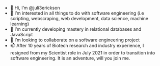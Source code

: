 - 👋 Hi, I’m @juli3erickson
- 👀 I’m interested in all things to do with software engineering (i.e scripting, webscraping, web development, data science, machine learning)
- 🌱 I’m currently developing mastery in relational databases and JavaScript
- 💞️ I’m looking to collaborate on a software engineering project
- 📫 After 10 years of Biotech research and industry experience, I resigned from my Scientist role in July 2021 in order to transition into software engineering. It is an adventure, will you join me.

<!---
juli3erickson/juli3erickson is a ✨ special ✨ repository because its `README.md` (this file) appears on your GitHub profile.
You can click the Preview link to take a look at your changes.
--->
